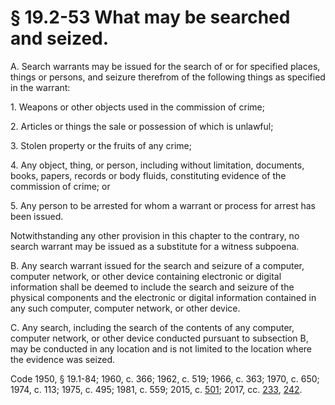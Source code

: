 # § 19.2-53 What may be searched and seized.

<p>A. Search warrants may be issued for the search of or for specified places, things or persons, and seizure therefrom of the following things as specified in the warrant:</p><p>1. Weapons or other objects used in the commission of crime;</p><p>2. Articles or things the sale or possession of which is unlawful;</p><p>3. Stolen property or the fruits of any crime;</p><p>4. Any object, thing, or person, including without limitation, documents, books, papers, records or body fluids, constituting evidence of the commission of crime; or</p><p>5. Any person to be arrested for whom a warrant or process for arrest has been issued.</p><p>Notwithstanding any other provision in this chapter to the contrary, no search warrant may be issued as a substitute for a witness subpoena.</p><p>B. Any search warrant issued for the search and seizure of a computer, computer network, or other device containing electronic or digital information shall be deemed to include the search and seizure of the physical components and the electronic or digital information contained in any such computer, computer network, or other device.</p><p>C. Any search, including the search of the contents of any computer, computer network, or other device conducted pursuant to subsection B, may be conducted in any location and is not limited to the location where the evidence was seized.</p><p>Code 1950, § 19.1-84; 1960, c. 366; 1962, c. 519; 1966, c. 363; 1970, c. 650; 1974, c. 113; 1975, c. 495; 1981, c. 559; 2015, c. <a href='http://lis.virginia.gov/cgi-bin/legp604.exe?151+ful+CHAP0501'>501</a>; 2017, cc. <a href='http://lis.virginia.gov/cgi-bin/legp604.exe?171+ful+CHAP0233'>233</a>, <a href='http://lis.virginia.gov/cgi-bin/legp604.exe?171+ful+CHAP0242'>242</a>.</p>